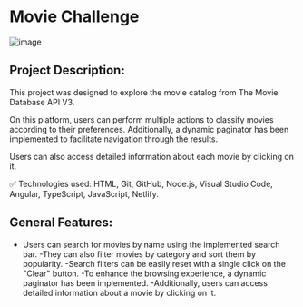 
# Movie Challenge

![image]()

## Project Description:

This project was designed to explore the movie catalog from The Movie Database API V3.

On this platform, users can perform multiple actions to classify movies according to their preferences. Additionally, a dynamic paginator has been implemented to facilitate navigation through the results.

Users can also access detailed information about each movie by clicking on it.

✅ Technologies used: HTML, Git, GitHub, Node.js, Visual Studio Code, Angular, TypeScript, JavaScript, Netlify.

 ## General Features:
 
- Users can search for movies by name using the implemented search bar.
-They can also filter movies by category and sort them by popularity.
-Search filters can be easily reset with a single click on the "Clear" button.
-To enhance the browsing experience, a dynamic paginator has been implemented.
-Additionally, users can access detailed information about a movie by clicking on it.



